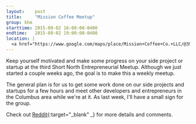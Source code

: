 ```yaml
---
layout:    post
title:     "Mission Coffee Meetup"
group: khm
starttime: 2015-09-02 16:00:00-0400
endtime:   2015-09-02 19:00:00-0400
location: |
  <a href="https://www.google.com/maps/place/Mission+Coffee+Co.+LLC/@39.9805566,-83.0046931,19.5z/data=!4m2!3m1!1s0x0000000000000000:0x0c6fccff56e2d8df!6m1!1e1" target="_blank">Mission Coffee, 11 Price Ave, Columbus, OH 43201</a>
---
```


Keep yourself motivated and make some progress on your side project or startup at the third Short North Entrepreneurial Meetup. Although we just started a couple weeks ago, the goal is to make this a weekly meetup.

The general plan is for us to get some work done on our side projects and startups for a few hours and meet other developers and entrepreneurs in the Columbus area while we're at it. As last week, I'll have a small sign for the group. 

Check out [Reddit](https://www.reddit.com/r/ColumbusIT/comments/3j4lgs/short_north_entrepreneurial_meetup_wednesday/){:target="_blank" _} for more details and comments.
